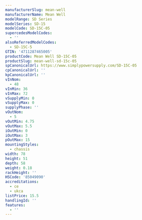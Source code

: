 ```yaml
---
manufacturerSlug: mean-well
manufacturerName: Mean Well
modelRange: SD Series
modelSeries: SD-15
modelCode: SD-15C-05
supercedesModelCodes:
  - ''
alsoReferredModelCodes:
  - SD-15C-5
GTIN: '4711287465005'
productCode: Mean Well SD-15C-05
productSlug: mean-well-sd-15c-05
spCanonicalUrl: https://www.simplypowersupply.com/SD-15C-05
cpCanonicalUrl: ''
kpCanonicalUrl: ''
vInNom:
  - 48
vInMin: 36
vInMax: 72
vSupplyMin: 0
vSupplyMax: 0
supplyPhase: ''
vOutNom:
  - 5
vOutMin: 4.75
vOutMax: 5.5
iOutMin: 0
iOutMax: 3
pOutMax: 15
mountingStyles:
  - chassis
width: 78
height: 51
depth: 58
weight: 0.18
rackHeight: ''
HSCode: '85049090'
accreditations:
  - ce
  - ukca
listPrice: 15.5
handlingId: ''
features:
  - ''
---
```

